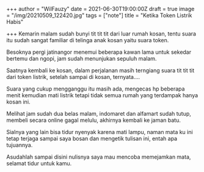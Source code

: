 +++
author = "WilFauzy"
date = 2021-06-30T19:00:00Z
draft = true
image = "/img/20210509_122420.jpg"
tags = ["note"]
title = "Ketika Token Listrik Habis"

+++
Kemarin malam sudah bunyi tit tit tit dari luar rumah kosan, tentu suara itu sudah sangat familiar di telinga anak kosan yaitu suara token. 

Besoknya pergi jatinangor menemui beberapa kawan lama untuk sekedar bertemu dan ngopi, jam sudah menunjukan sepuluh malam. 

Saatnya kembali ke kosan, dalam perjalanan masih terngiang suara tit tit tit dari token listrik, setelah sampai di kosan, ternyata.... 

Suara yang cukup mengganggu itu masih ada, mengecas hp beberapa menit kemudian mati listrik tetapi tidak semua rumah yang terdampak hanya kosan ini. 

Melihat jam sudah dua belas malam, indomaret dan alfamart sudah tutup, membeli secara online gagal melulu, akhirnya kembali ke jaman batu. 

Sialnya yang lain bisa tidur nyenyak karena mati lampu, naman mata ku ini tetap terjaga sampai saya bosan dan mengetik tulisan ini, entah apa tujuannya. 

Asudahlah sampai disini nulisnya saya mau mencoba memejamkan mata, selamat tidur untuk kamu. 